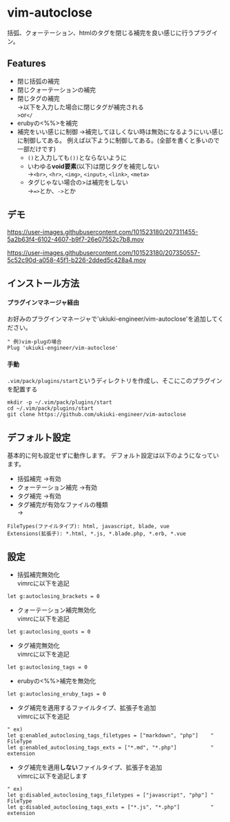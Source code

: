 # vim-autoclose
括弧、クォーテーション、htmlのタグを閉じる補完を良い感じに行うプラグイン。

## Features
- 閉じ括弧の補完
- 閉じクォーテーションの補完
- 閉じタグの補完  
→以下を入力した場合に閉じタグが補完される  
`>`or`</`
- erubyの<%%>を補完
- 補完をいい感じに制御
→補完してほしくない時は無効になるようにいい感じに制御してある。
例えば以下ように制御してある。(全部を書くと多いので一部だけです)
  - `()`と入力しても`())`とならないように
  - いわゆる**void要素**(以下)は閉じタグを補完しない  
  →`<br>`, `<hr>`, `<img>`, `<input>`, `<link>`, `<meta>`
  - タグじゃない場合の>は補完をしない  
  →`=>`とか、`->`とか

## デモ
https://user-images.githubusercontent.com/101523180/207311455-5a2b63f4-6102-4607-b9f7-26e07552c7b8.mov

https://user-images.githubusercontent.com/101523180/207350557-5c52c90d-a058-45f1-b226-2dded5c428a4.mov

## インストール方法
#### プラグインマネージャ経由
お好みのプラグインマネージャで'ukiuki-engineer/vim-autoclose'を追加してください。  
```vim
" 例)vim-plugの場合
Plug 'ukiuki-engineer/vim-autoclose'
```
#### 手動
`.vim/pack/plugins/start`というディレクトリを作成し、そこにこのプラグインを配置する
```
mkdir -p ~/.vim/pack/plugins/start
cd ~/.vim/pack/plugins/start
git clone https://github.com/ukiuki-engineer/vim-autoclose
```

## デフォルト設定
基本的に何も設定せずに動作します。
デフォルト設定は以下のようになっています。
- 括弧補完             →有効
- クォーテーション補完 →有効
- タグ補完             →有効
- タグ補完が有効なファイルの種類  
→
```
FileTypes(ファイルタイプ): html, javascript, blade, vue
Extensions(拡張子): *.html, *.js, *.blade.php, *.erb, *.vue
```

## 設定
- 括弧補完無効化  
vimrcに以下を追記
```vim
let g:autoclosing_brackets = 0
```
- クォーテーション補完無効化  
vimrcに以下を追記
```vim
let g:autoclosing_quots = 0
```
- タグ補完無効化  
vimrcに以下を追記
```vim
let g:autoclosing_tags = 0
```

- erubyの<%%>補完を無効化
```vim
let g:autoclosing_eruby_tags = 0
```

- タグ補完を適用するファイルタイプ、拡張子を追加  
vimrcに以下を追記
```vim
" ex)
let g:enabled_autoclosing_tags_filetypes = ["markdown", "php"]    " FileType
let g:enabled_autoclosing_tags_exts = ["*.md", "*.php"]           " extension
```

- タグ補完を適用**しない**ファイルタイプ、拡張子を追加  
vimrcに以下を追記します
```vim
" ex)
let g:disabled_autoclosing_tags_filetypes = ["javascript", "php"] " FileType
let g:disabled_autoclosing_tags_exts = ["*.js", "*.php"]          " extension
```
